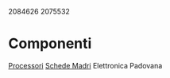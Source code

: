 2084626
2075532
# Componenti
[Processori](componenti/processori.md)
[Schede Madri](componenti/schede_madri.md)
Elettronica Padovana
